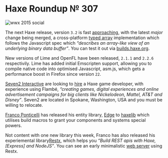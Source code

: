 [_template]: ../templates/roundup.html
[date]: / "2015-02-16 09:34:00"
[modified]: / "2015-02-16 16:09:00"
[published]: / "2015-02-16 16:40:00"
[“”]: a ""
# Haxe Roundup № 307

![wwx 2015 social](/img/305/wwx2015.png "WWX 2015 in Paris between 29th May and 1st June!")

The next Haxe release, version `3.2` is fast [approaching][l1], with the latest _major_
change being merged, a cross-platform [typed array][l2] implementation which follows
the Javascript spec which _“describes an array-like view of an underlying 
binary data buffer”_. You can test it out via [builds.haxe.org][l3].

New versions of Lime and OpenFL have been released, `2.1.1` and `2.2.6` respectivily.
Lime has added initial Emscripten support, allowing you to compile native code into
optimised Javascript, asm.js, which gets a performance boost in Firefox since version
`22`.

[Seven2 Interactive][l4] are looking to [hire][l5] a Haxe game developer, with 
experience using Flambé, _“creating games, digital experiences and online 
advertisement campaigns for big clients like Nickelodeon, Mattel, AT&T and Disney”_.
Seven2 are located in Spokane, Washington, USA and you must be willing to relocate.

[Franco Ponticelli][tw1] has released his entity library, [Edge][l6] to [haxelib][l7]
which utilises build macros to grant your components and systems special powers.

Not content with one new library this week, Franco has also released his
experiemental library[Restx][l8], which helps you _“Build REST apis with 
Haxe, [Express] and NodeJS”_. You can see an early minimalistic [web server][l9] using
Restx.

[tw1]: https://twitter.com/fponticelli "@fponticelli"

[l9]: https://gist.github.com/fponticelli/aa2fdaae4022d3455baf "Restx Minimalistic Webserver"
[l8]: https://github.com/fponticelli/restx "Restx on GitHub"
[l7]: http://lib.haxe.org/p/edge "Edge on Haxelib"
[l6]: https://github.com/fponticelli/edge "Edge on GitHub"
[l5]: https://groups.google.com/forum/#!topic/haxelang/nALSHEeGnRA "Flambé Developer Job"
[l4]: http://www.seven2.com "Seven2 Interactive - A Digital Agency"
[l3]: https://builds.haxe.org "Nightly Haxe Builds"
[l2]: https://github.com/HaxeFoundation/haxe/pull/3827 "Haxe Typed Array Implementation"
[l1]: https://groups.google.com/forum/#!topic/haxedev/EzqeLQEYJ3o "Haxe 3.2 Release Date"